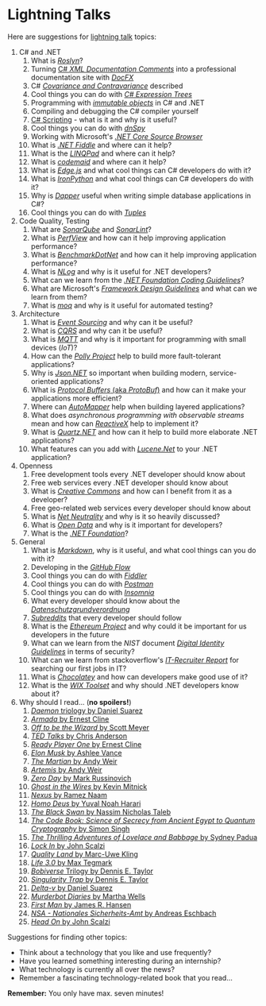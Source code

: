 # Lightning Talks

Here are suggestions for [lightning talk](https://en.wikipedia.org/wiki/Lightning_talk) topics:

1. C# and .NET
    1. What is [*Roslyn*](https://github.com/dotnet/roslyn/wiki/Roslyn%20Overview)?
    1. Turning [C# *XML Documentation Comments*](https://docs.microsoft.com/en-us/dotnet/csharp/programming-guide/xmldoc/xml-documentation-comments) into a professional documentation site with [*DocFX*](https://dotnet.github.io/docfx/)
    1. C# [*Covariance and Contravariance*](https://docs.microsoft.com/en-us/dotnet/csharp/programming-guide/concepts/covariance-contravariance/) described
    1. Cool things you can do with [*C# Expression Trees*](https://docs.microsoft.com/en-us/dotnet/csharp/programming-guide/concepts/expression-trees/)
    1. Programming with [*immutable objects*](https://en.wikipedia.org/wiki/Immutable_object) in C# and .NET
    1. Compiling and debugging the C# compiler yourself
    1. [C# Scripting](https://msdn.microsoft.com/en-us/magazine/mt614271.aspx) - what is it and why is it useful?
    1. Cool things you can do with [*dnSpy*](https://github.com/0xd4d/dnSpy)
    1. Working with Microsoft's [*.NET Core Source Browser*](https://source.dot.net/)
    1. What is [*.NET Fiddle*](https://dotnetfiddle.net) and where can it help?
    1. What is the [*LINQPad*](http://www.linqpad.net/) and where can it help?
    1. What is [*codemaid*](http://www.codemaid.net/) and where can it help?
    1. What is [*Edge.js*](http://tjanczuk.github.io/edge/#/) and what cool things can C# developers do with it?
    1. What is [*IronPython*](http://ironpython.net/) and what cool things can C# developers do with it?
    1. Why is [*Dapper*](https://github.com/StackExchange/Dapper) useful when writing simple database applications in C#?
    1. Cool things you can do with [*Tuples*](https://docs.microsoft.com/en-us/dotnet/csharp/tuples)
1. Code Quality, Testing
    1. What are [*SonarQube*](https://www.sonarqube.org/) and [*SonarLint*](http://www.sonarlint.org/index.html)?
    1. What is [*PerfView*](https://github.com/Microsoft/perfview) and how can it help improving application performance?
    1. What is [*BenchmarkDotNet*](https://github.com/dotnet/BenchmarkDotNet) and how can it help improving application performance? 
    1. What is [*NLog*](http://nlog-project.org/) and why is it useful for .NET developers?
    1. What can we learn from the [*.NET Foundation Coding Guidelines*](https://github.com/dotnet/corefx/blob/master/Documentation/coding-guidelines/coding-style.md)?
    1. What are Microsoft's [*Framework Design Guidelines*](https://docs.microsoft.com/en-us/dotnet/standard/design-guidelines/) and what can we learn from them?
    1. What is [*moq*](https://github.com/moq/moq4) and why is it useful for automated testing?
1. Architecture
    1. What is [*Event Sourcing*](https://martinfowler.com/eaaDev/EventSourcing.html) and why can it be useful?
    1. What is [*CQRS*](https://martinfowler.com/bliki/CQRS.html) and why can it be useful?
    1. What is [*MQTT*](http://mqtt.org/) and why is it important for programming with small devices (*IoT*)?
    1. How can the [*Polly Project*](http://www.thepollyproject.org/) help to build more fault-tolerant applications?
    1. Why is [*Json.NET*](https://www.newtonsoft.com/json) so important when building modern, service-oriented applications?
    1. What is [*Protocol Buffers* (aka *ProtoBuf*)](https://developers.google.com/protocol-buffers/) and how can it make your applications more efficient?
    1. Where can [*AutoMapper*](http://automapper.org/) help when building layered applications?
    1. What does *asynchronous programming with observable streams* mean and how can [*ReactiveX*](http://reactivex.io/) help to implement it?
    1. What is [*Quartz.NET*](https://www.quartz-scheduler.net/) and how can it help to build more elaborate .NET applications?
    1. What features can you add with [*Lucene.Net*](http://lucenenet.apache.org/index.html) to your .NET application?
1. Openness
    1. Free development tools every .NET developer should know about
    1. Free web services every .NET developer should know about
    1. What is [*Creative Commons*](https://creativecommons.org/) and how can I benefit from it as a developer?
    1. Free geo-related web services every developer should know about
    1. What is [*Net Neutrality*](https://en.wikipedia.org/wiki/Net_neutrality) and why is it so heavily discussed?
    1. What is [*Open Data*](https://en.wikipedia.org/wiki/Open_data) and why is it important for developers?
    1. What is the [*.NET Foundation*](https://dotnetfoundation.org/)?
1. General
    1. What is [*Markdown*](https://daringfireball.net/projects/markdown/), why is it useful, and what cool things can you do with it?
    1. Developing in the [*GitHub Flow*](https://guides.github.com/introduction/flow/)
    1. Cool things you can do with [*Fiddler*](http://www.telerik.com/fiddler)
    1. Cool things you can do with [*Postman*](https://www.getpostman.com/)
    1. Cool things you can do with [*Insomnia*](https://insomnia.rest/)
    1. What every developer should know about the [*Datenschutzgrundverordnung*](https://de.wikipedia.org/wiki/Datenschutz-Grundverordnung)
    1. [*Subreddits*](https://www.reddit.com/reddits/) that every developer should follow
    1. What is the [*Ethereum Project*](https://www.ethereum.org/) and why could it be important for us developers in the future
    1. What can we learn from the *NIST* document [*Digital Identity Guidelines*](http://nvlpubs.nist.gov/nistpubs/SpecialPublications/NIST.SP.800-63b.pdf) in terms of security?
    1. What can we learn from stackoverflow's [*IT-Recruiter Report*](https://www.stackoverflowbusiness.com/de/talent/ressourcen/der-stack-overflow-it-recruiter-report-2017) for searching our first jobs in IT?
    1. What is [*Chocolatey*](https://chocolatey.org/) and how can developers make good use of it?
    1. What is the [*WIX Toolset*](http://wixtoolset.org/) and why should .NET developers know about it?
1. Why should I read... (**no spoilers!**)
    1. [*Daemon* triology by Daniel Suarez](https://www.amazon.de/Daemon-Daniel-Suarez/dp/0451228731/ref=sr_1_2?ie=UTF8&qid=1500878463&sr=8-2&keywords=daniel+suarez+daemon)
    1. [*Armada* by Ernest Cline](https://www.amazon.de/Armada-Ernest-Cline/dp/0099586746/ref=sr_1_2?ie=UTF8&qid=1500878895&sr=8-2&keywords=armada+ernest+cline)
    1. [*Off to be the Wizard* by Scott Meyer](https://www.amazon.de/Off-Wizard-Magic-2-0-Band/dp/1612184715/ref=sr_1_1?s=books-intl-de&ie=UTF8&qid=1500879290&sr=1-1&keywords=off+to+be+the+wizard)
    1. [*TED Talks* by Chris Anderson](https://www.amazon.de/TED-Talks-official-public-speaking/dp/1472244443/ref=sr_1_2?ie=UTF8&qid=1500879361&sr=8-2&keywords=ted+talks)
    1. [*Ready Player One* by Ernest Cline](https://www.amazon.de/Ready-Player-One-Ernest-Cline/dp/0099560437/ref=sr_1_1?s=books-intl-de&ie=UTF8&qid=1500879569&sr=1-1&keywords=ready+player+one)
    1. [*Elon Musk* by Ashlee Vance](https://www.amazon.de/Elon-Musk-SpaceX-Fantastic-Future/dp/0062469673/ref=sr_1_1?s=books-intl-de&ie=UTF8&qid=1500879616&sr=1-1&keywords=elon+musk)
    1. [*The Martian* by Andy Weir](https://www.amazon.de/Martian-Movie-Tie-EXPORT-Novel/dp/1101905557/ref=sr_1_1?s=books-intl-de&ie=UTF8&qid=1500879660&sr=1-1&keywords=the+martian)
    1. [*Artemis* by Andy Weir](https://www.amazon.de/Artemis-Novel-Andy-Weir/dp/052557266X/ref=sr_1_1?s=books-intl-de&ie=UTF8&qid=1536249124&sr=1-1)
    1. [*Zero Day* by Mark Russinovich](https://www.amazon.de/Zero-Day-Novel-Mark-Russinovich/dp/1250007305/ref=sr_1_3?s=books-intl-de&ie=UTF8&qid=1500879702&sr=1-3&keywords=russinovich)
    1. [*Ghost in the Wires* by Kevin Mitnick](https://www.amazon.de/Ghost-Wires-Adventures-Worlds-Wanted/dp/0316212180/ref=sr_1_1?s=books-intl-de&ie=UTF8&qid=1500879747&sr=1-1&keywords=ghost+in+the+wire)
    1. [*Nexus* by Ramez Naam](https://www.amazon.de/Nexus-Arc-Book-1/dp/0857665502/ref=sr_1_2?s=books-intl-de&ie=UTF8&qid=1500879826&sr=1-2&keywords=nexus)
    1. [*Homo Deus* by Yuval Noah Harari](https://www.amazon.de/Homo-Deus-Brief-History-Tomorrow/dp/1784703931/ref=tmm_pap_swatch_0?_encoding=UTF8&qid=1502971002&sr=8-2)
    1. [*The Black Swan* by Nassim Nicholas Taleb](https://www.amazon.de/Black-Swan-Impact-Highly-Improbable-ebook/dp/B002RI99IM/ref=sr_1_1?s=books-intl-de&ie=UTF8&qid=1504354087&sr=1-1&keywords=the+black+swan)
    1. [*The Code Book: Science of Secrecy from Ancient Egypt to Quantum Cryptography* by Simon Singh](https://www.amazon.de/Code-Book-Science-Secrecy-Cryptography/dp/0385495323/ref=tmm_pap_swatch_0?_encoding=UTF8&qid=1505031255&sr=1-3)
    1. [*The Thrilling Adventures of Lovelace and Babbage* by Sydney Padua](https://www.amazon.de/Thrilling-Adventures-Lovelace-Babbage-Computer/dp/0141981539/ref=pd_lpo_sbs_14_t_0?_encoding=UTF8&psc=1&refRID=8YK9ZWZ5HZ919Q87S5TR)
    1. [*Lock In* by John Scalzi](https://www.amazon.de/Lock-Novel-Future-John-Scalzi/dp/076538132X/ref=sr_1_1?s=books-intl-de&ie=UTF8&qid=1536249077&sr=1-1)
    1. [*Quality Land* by Marc-Uwe Kling](https://www.amazon.de/QualityLand-Roman-dunkle-Marc-Uwe-Kling/dp/3550050151/ref=sr_1_1?s=books-intl-de&ie=UTF8&qid=1536249190&sr=8-1)
    1. [*Life 3.0* by Max Tegmark](https://www.amazon.de/Life-3-0-Being-Artificial-Intelligence/dp/0141981806/ref=sr_1_1?s=books-intl-de&ie=UTF8&qid=1536249228&sr=1-1)
    1. [*Bobiverse* Trilogy by Dennis E. Taylor](https://www.amazon.de/We-Are-Legion-Bob-Bobiverse/dp/1680680587/ref=sr_1_1?s=books-intl-de&ie=UTF8&qid=1536249269&sr=1-1)
    1. [*Singularity Trap* by Dennis E. Taylor](https://www.amazon.de/Singularity-Trap-English-Dennis-Taylor-ebook/dp/B07FBRRL2Z/ref=tmm_kin_swatch_0?_encoding=UTF8&qid=1536251142&sr=1-1)
    1. [*Delta-v* by Daniel Suarez](https://www.goodreads.com/book/show/40859000-delta-v)
    1. [*Murderbot Diaries* by Martha Wells](https://www.goodreads.com/series/191900-the-murderbot-diaries)
    1. [*First Man* by James R. Hansen](https://www.goodreads.com/book/show/205589.First_Man)
    1. [*NSA - Nationales Sicherheits-Amt* by Andreas Eschbach](https://de.wikipedia.org/wiki/NSA_%E2%80%93_Nationales_Sicherheits-Amt)
    1. [*Head On* by John Scalzi](https://www.goodreads.com/book/show/35018901-head-on)

Suggestions for finding other topics:

* Think about a technology that you like and use frequently?
* Have you learned something interesting during an internship?
* What technology is currently all over the news?
* Remember a fascinating technology-related book that you read...

**Remember:** You only have max. seven minutes!
